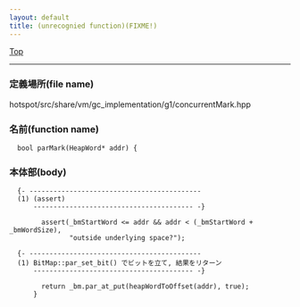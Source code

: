 ```yaml
---
layout: default
title: (unrecognied function)(FIXME!)
---
```

[Top](../index.html)

--- 
### 定義場所(file name)
hotspot/src/share/vm/gc_implementation/g1/concurrentMark.hpp

### 名前(function name)
```
  bool parMark(HeapWord* addr) {
```

### 本体部(body)
```
  {- -------------------------------------------
  (1) (assert)
      ---------------------------------------- -}

	    assert(_bmStartWord <= addr && addr < (_bmStartWord + _bmWordSize),
	           "outside underlying space?");

  {- -------------------------------------------
  (1) BitMap::par_set_bit() でビットを立て, 結果をリターン
      ---------------------------------------- -}

	    return _bm.par_at_put(heapWordToOffset(addr), true);
	  }
	
```


